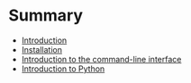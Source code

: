 # Summary

* [Introduction](README.md)
* [Installation](installation/README.md)
* [Introduction to the command-line interface](intro_to_command_line/README.md)
* [Introduction to Python](python_introduction/README.md)

